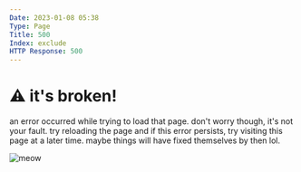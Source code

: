 ```yaml
---
Date: 2023-01-08 05:38
Type: Page
Title: 500
Index: exclude
HTTP Response: 500
---
```


# ⚠️ it's broken!

an error occurred while trying to load that page. don't worry though, it's not your fault. try reloading the page and if this error persists, try visiting this page at a later time. maybe things will have fixed themselves by then lol.

![meow](https://http.cat/500)